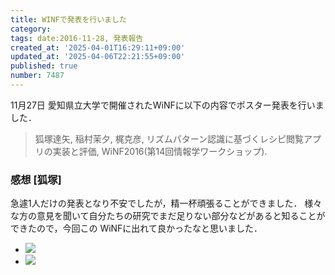 ```yaml
---
title: WINFで発表を行いました
category:
tags: date:2016-11-28, 発表報告
created_at: '2025-04-01T16:29:11+09:00'
updated_at: '2025-04-06T22:21:55+09:00'
published: true
number: 7487
---
```


11月27日 愛知県立大学で開催されたWiNFに以下の内容でポスター発表を行いました．
> 狐塚達矢, 稲村茉夕, 梶克彦, リズムパターン認識に基づくレシピ閲覧アプリの実装と評価, WiNF2016(第14回情報学ワークショップ).

### 感想 [狐塚]
急遽1人だけの発表となり不安でしたが，精一杯頑張ることができました．
様々な方の意見を聞いて自分たちの研究でまだ足りない部分などがあると知ることができたので，今回この WiNFに出れて良かったなと思いました．

<div class="img-container">
    <ul class="slider">
        <li><img src="https://img.esa.io/uploads/production/attachments/13979/2025/04/06/148142/4354e73c-7bc0-4478-9072-50872a5d79e7.webp"  /></li>
        <li><img src="https://img.esa.io/uploads/production/attachments/13979/2025/04/06/148142/e9c6df42-4885-4385-b15c-3329d938ffa4.webp"  /></li>
    </ul>
</div>
